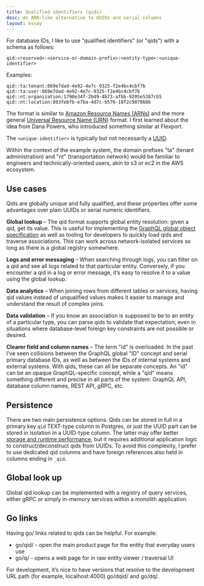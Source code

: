 ```yaml
---
title: Qualified identifiers (qids)
desc: An ARN-like alternative to UUIDs and serial columns
layout: essay
---
```


For database IDs, I like to use "qualified identifiers" (or "qids") with a schema as follows:

```
qid:<reserved>:<service-or-domain-prefix>:<entity-type>:<unique-identifier>
```

Examples:

```
qid::ta:tenant:869e7dad-4e92-4e7c-9325-f2e4bc4cbf7b
qid::ta:user:869e7dad-4e92-4e7c-9325-f2e4bc4cbf7b
qid::nt:organization:1798e34f-2b49-4b73-afbb-9205e5387cb5
qid::nt:location:893febfb-e7ba-4d7c-b576-18f2c907868b
```

The format is similar to [Amazon Resource Names (ARNs)](https://docs.aws.amazon.com/general/latest/gr/aws-arns-and-namespaces.html) and the more general [Universal Resource Name (URN)](https://en.wikipedia.org/wiki/Uniform_Resource_Name) format. I first learned about the idea from Dana Powers, who introduced something similar at Flexport.

The `<unique-identifier>` is typically but not necessarily a [UUID](https://en.wikipedia.org/wiki/Universally_unique_identifier).

Within the context of the example system, the domain prefixes "ta" (tenant administration) and "nt" (transportation network) would be familiar to engineers and technically-oriented users, akin to s3 or ec2 in the AWS ecosystem.

## Use cases

Qids are globally unique and fully qualified, and these properties offer some advantages over plain UUIDs or serial numeric identifiers.

**Global lookup** – The qid format supports global entity resolution: given a qid, get its value. This is useful for implementing the [GraphQL global object specification](https://graphql.org/learn/global-object-identification/) as well as tooling for developers to quickly load qids and traverse associations. This can work across network-isolated services so long as there is a global registry somewhere.

**Logs and error messaging** – When searching through logs, you can filter on a qid and see all logs related to that particular entity. Conversely, if you encounter a qid in a log or error message, it’s easy to resolve it to a value using the global lookup.

**Data analytics** – When joining rows from different tables or services, having qid values instead of unqualified values makes it easier to manage and understand the result of complex joins.

**Data validation** – If you know an association is supposed to be to an entity of a particular type, you can parse qids to validate that expectation, even in situations where database-level foreign key constraints are not possible or desired.

**Clearer field and column names** – The term "id" is overloaded. In the past I’ve seen collisions between the GraphQL global "ID" concept and serial primary database IDs, as well as between the IDs of internal systems and external systems. With qids, these can all be separate concepts. An "id" can be an opaque GraphQL-specific concept, while a "qid" means something different and precise in all parts of the system: GraphQL API, database column names, REST API, gRPC, etc.


## Persistence

There are two main persistence options. Qids can be stored in full in a primary key `qid` TEXT-type column in Postgres, or just the UUID part can be stored in isolation in a UUID-type column. The latter may offer better [storage and runtime performance](https://stackoverflow.com/a/44101628), but it requires additional application logic to construct/deconstruct qids from UUIDs. To avoid this complexity, I prefer to use dedicated qid columns and have foreign references also held in columns ending in `_qid`.


## Global look up

Global qid lookup can be implemented with a registry of query services, either gRPC or simply in-memory services within a monolith application.

## Go links

Having go/ links related to qids can be helpful. For example:

* go/qid/<qid> - open the main product page for the entity that everyday users use
* go/q/<qid> - opens a web page for in raw entity viewer / traversal UI

For development, it’s nice to have versions that resolve to the development URL path (for example, localhost:4000) go/dqid/<qid> and go/dq/<qid>.
